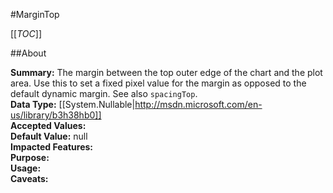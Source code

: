 #MarginTop

[[_TOC_]]

##About

**Summary:**  The margin between the top outer edge of the chart and the plot area. Use this to set a fixed pixel value for the margin as opposed to the default dynamic margin. See also <code>spacingTop</code>.   
**Data Type:** [[System.Nullable|http://msdn.microsoft.com/en-us/library/b3h38hb0]]  
**Accepted Values:**   
**Default Value:** null  
**Impacted Features:**   
**Purpose:**   
**Usage:**   
**Caveats:**   


